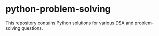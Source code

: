 # python-problem-solving
This repository contains Python solutions for various DSA and problem-solving questions.
